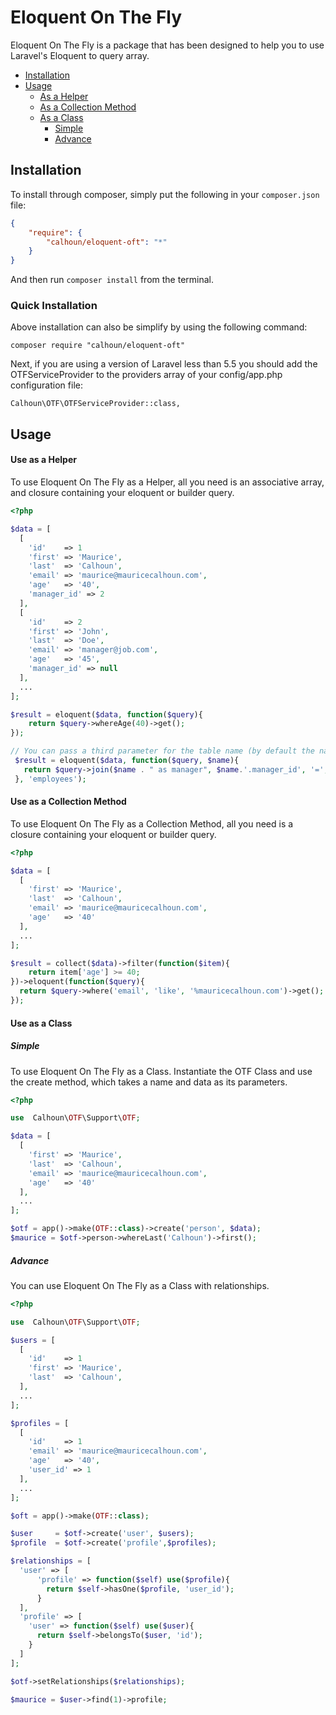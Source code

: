 Eloquent On The Fly
==============

Eloquent On The Fly is a package that has been designed to help you to use Laravel's Eloquent to query array.

* [Installation](#installation)
* [Usage](#usage)
  * [As a Helper](#use_as_a_helper)
  * [As a Collection Method](#use_as_a_collection)
  * [As a Class](#use_as_a_class)
    * [Simple](#simple)
    * [Advance](#advance)


## Installation

To install through composer, simply put the following in your `composer.json` file:

```json
{
    "require": {
        "calhoun/eloquent-oft": "*"
    }
}
```

And then run `composer install` from the terminal.

### Quick Installation

Above installation can also be simplify by using the following command:

    composer require "calhoun/eloquent-oft"

Next, if you are using a version of Laravel less than 5.5 you should add the
OTFServiceProvider to the providers
array of your config/app.php
configuration file:

    Calhoun\OTF\OTFServiceProvider::class,    

## Usage

#### Use as a Helper

To use Eloquent On The Fly as a Helper, all you need is an associative array, and closure containing your eloquent or builder query.

```php
<?php

$data = [
  [
    'id'    => 1
    'first' => 'Maurice',
    'last'  => 'Calhoun',
    'email' => 'maurice@mauricecalhoun.com',
    'age'   => '40',
    'manager_id' => 2
  ],
  [
    'id'    => 2
    'first' => 'John',
    'last'  => 'Doe',
    'email' => 'manager@job.com',
    'age'   => '45',
    'manager_id' => null
  ],
  ...
];

$result = eloquent($data, function($query){
    return $query->whereAge(40)->get();
});

// You can pass a third parameter for the table name (by default the name is oft)
 $result = eloquent($data, function($query, $name){
   return $query->join($name . " as manager", $name.'.manager_id', '=', 'manager.id')->find(1);
 }, 'employees');

```

#### Use as a Collection Method

To use Eloquent On The Fly as a Collection Method, all you need is a closure containing your eloquent or builder query.

```php
<?php

$data = [
  [
    'first' => 'Maurice',
    'last'  => 'Calhoun',
    'email' => 'maurice@mauricecalhoun.com',
    'age'   => '40'
  ],
  ...
];

$result = collect($data)->filter(function($item){
    return item['age'] >= 40;
})->eloquent(function($query){
  return $query->where('email', 'like', '%mauricecalhoun.com')->get();
});

```

#### Use as a Class

##### Simple
To use Eloquent On The Fly as a Class. Instantiate the OTF Class and use the create method, which takes a name and data as its parameters.

```php
<?php

use  Calhoun\OTF\Support\OTF;

$data = [
  [
    'first' => 'Maurice',
    'last'  => 'Calhoun',
    'email' => 'maurice@mauricecalhoun.com',
    'age'   => '40'
  ],
  ...
];

$otf = app()->make(OTF::class)->create('person', $data);
$maurice = $otf->person->whereLast('Calhoun')->first();
```

##### Advance
You can use Eloquent On The Fly as a Class with relationships.

```php
<?php

use  Calhoun\OTF\Support\OTF;

$users = [
  [
    'id'    => 1
    'first' => 'Maurice',
    'last'  => 'Calhoun',
  ],
  ...
];

$profiles = [
  [
    'id'    => 1
    'email' => 'maurice@mauricecalhoun.com',
    'age'   => '40',
    'user_id' => 1
  ],
  ...
];

$oft = app()->make(OTF::class);

$user     = $otf->create('user', $users);
$profile  = $otf->create('profile',$profiles);

$relationships = [
  'user' => [
      'profile' => function($self) use($profile){
        return $self->hasOne($profile, 'user_id');
      }
  ],
  'profile' => [
    'user' => function($self) use($user){
      return $self->belongsTo($user, 'id');
    }
  ]
];

$otf->setRelationships($relationships);

$maurice = $user->find(1)->profile;

